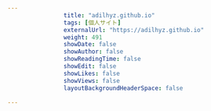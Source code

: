 ```yaml
---
                title: "adilhyz.github.io"
                tags: [個人サイト]
                externalUrl: "https://adilhyz.github.io"
                weight: 491
                showDate: false
                showAuthor: false
                showReadingTime: false
                showEdit: false
                showLikes: false
                showViews: false
                layoutBackgroundHeaderSpace: false
                
---
```


